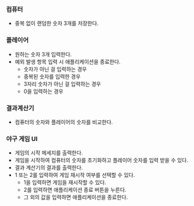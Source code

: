### 컴퓨터

* 중복 없이 랜덤한 숫자 3개를 저장한다.

### 플레이어

* 원하는 숫자 3개 입력한다.
* 예외 발생 항목 입력 시 애플리케이션을 종료한다.
    * 숫자가 아닌 걸 입력하는 경우
    * 중복된 숫자를 입력한 경우
    * 3자리 숫자가 아닌 걸 입력하는 경우
    * 0을 입력하는 경우

### 결과계산기

* 컴퓨터의 숫자와 플레이어의 숫자를 비교한다.

### 야구 게임 UI

* 게임의 시작 메세지를 출력한다.
* 게임을 시작하여 컴퓨터의 숫자를 초기화하고 플레이어 숫자를 입력 받을 수 있다.
* 결과 계산기의 결과를 출력한다.
* 1 또는 2를 입력하여 게임 재시작 여부를 선택할 수 있다.
    * 1을 입력하면 게임을 재시작할 수 있다.
    * 2를 입력하면 애플리케이션 종료 버튼을 누른다.
    * 그 외의 값을 입력하면 애플리케이션을 종료한다.
  
